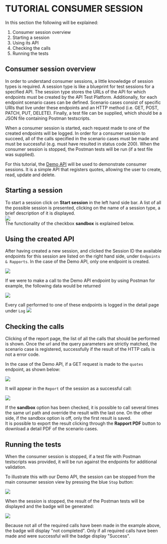 # TUTORIAL CONSUMER SESSION

In this section the following will be explained:
1. Consumer session overview
2. Starting a session
3. Using its API
4. Checking the calls
5. Running the tests

## Consumer session overview
In order to understand consumer sessions, a little knowledge of session types is required. A session type is like a blueprint for test sessions for a specified API. The session type stores the URLs of the API for which endpoints must be created by the API Test Platform. Additionally, for each endpoint scenario cases can be defined. Scenario cases consist of specific URIs that live under these endpoints and an HTTP method (i.e. GET, POST, PATCH, PUT, DELETE). Finally, a test file can be supplied, which should be a JSON
file containing Postman testscripts.

When a consumer session is started, each request made to one of the created endpoints will be logged. In order for a consumer session to succeed, all of the calls specified in the scenario cases must be made and must be successful (e.g. must have resulted in status code 200). When the consumer session is stopped, the Postman tests will be run (if a test file was supplied).

For this tutorial, the [Demo API](https://demo.api-test.nl/api/v2/schema/) will be used to demonstrate consumer sessions. It is a simple API that registers quotes, allowing the user to create, read, update and delete.

## Starting a session
To start a session click on **Start session** in the left hand side bar. 
A list of all the possible session is presented, clicking on the name of a session type, a brief description of it is displayed.  
![](https://raw.githubusercontent.com/VNG-Realisatie/api-testvoorziening/master/tutorials/images/start_testrun.png)   
The functionality of the checkbox **sandbox** is explained below.

## Using the created API
After having created a new session, and clicked the Session ID the available endpoints for this session are listed on the right hand side, under `Endpoints & Rapports`. In the case of the Demo API, only one endpoint is created.

![](https://raw.githubusercontent.com/VNG-Realisatie/api-testvoorziening/master/tutorials/images/endpoints.png) 

If we were to make a call to the Demo API endpoint by using Postman for example, the following data would be returned

![](https://raw.githubusercontent.com/VNG-Realisatie/api-testvoorziening/master/tutorials/images/postman_request1.png)

Every call performed to one of these endpoints is logged in the detail page under `Log`
![](https://raw.githubusercontent.com/VNG-Realisatie/api-testvoorziening/master/tutorials/images/consumers_log.png)

## Checking the calls
Clicking of the report page, the list of all the calls that should be performed is shown. Once the url and the query parameters are strictly matched, the scenario case is registered, successfully if the result of the HTTP calls is not a error code.

In the case of the Demo API, if a GET request is made to the `quotes` endpoint, as shown below:

![](https://raw.githubusercontent.com/VNG-Realisatie/api-testvoorziening/master/tutorials/images/postman_request2.png)

It will appear in the `Report` of the session as a successful call:

![](https://raw.githubusercontent.com/VNG-Realisatie/api-testvoorziening/master/tutorials/images/consumers_report.png)

If the **sandbox** option has been checked, it is possible to call several times the same url path and override the result with the last one. On the other side, if the sandbox option is off, only the first result is saved.  
It is possible to export the result clicking through the **Rapport PDF** button to download a detail PDF of the scenario cases.  

## Running the tests
When the consumer session is stopped, if a test file with Postman testscripts was provided, it will be run against the endpoints for additional validation.

To illustrate this with our Demo API, the session can be stopped from the main consumer session view by pressing the blue `Stop` button:

![](https://raw.githubusercontent.com/VNG-Realisatie/api-testvoorziening/master/tutorials/images/stop_session.png)

When the session is stopped, the result of the Postman tests will be displayed and the badge will be generated:

![](https://raw.githubusercontent.com/VNG-Realisatie/api-testvoorziening/master/tutorials/images/session_result.png)

Because not all of the required calls have been made in the example above, the badge will display "not completed". Only if all required calls have been made and were successful will the badge display "Success".
